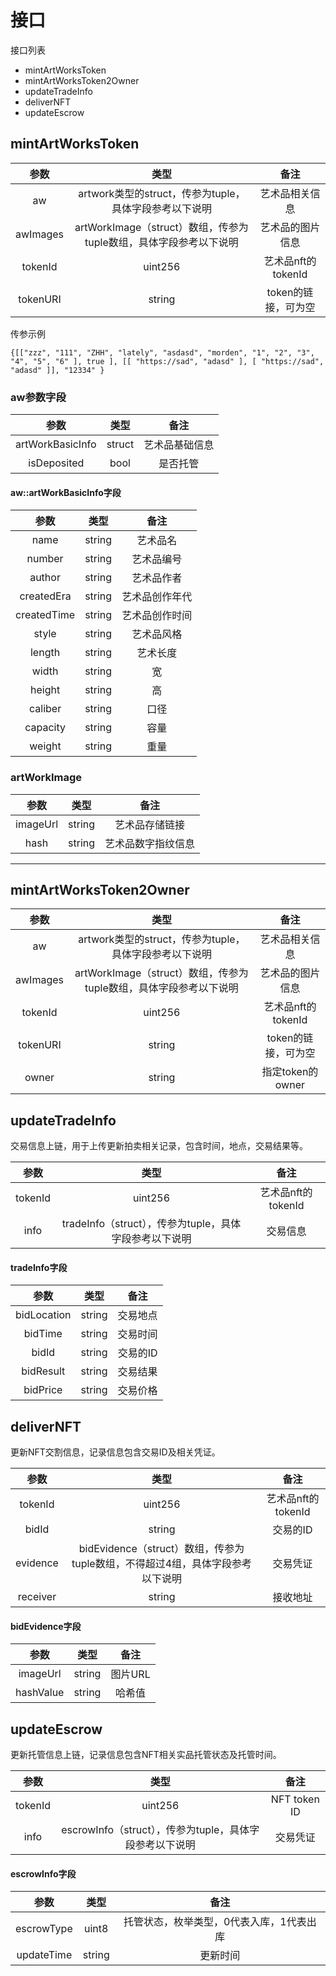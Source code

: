 # 接口
接口列表
* mintArtWorksToken
* mintArtWorksToken2Owner
* updateTradeInfo
* deliverNFT
* updateEscrow

## mintArtWorksToken
|参数|类型|备注|
|:---:|:---:|:---:|
|aw|artwork类型的struct，传参为tuple，具体字段参考以下说明|艺术品相关信息|
|awImages|artWorkImage（struct）数组，传参为tuple数组，具体字段参考以下说明|艺术品的图片信息|
|tokenId|uint256|艺术品nft的tokenId|
|tokenURI|string|token的链接，可为空|

传参示例
```
{[["zzz", "111", "ZHH", "lately", "asdasd", "morden", "1", "2", "3", "4", "5", "6" ], true ], [[ "https://sad", "adasd" ], [ "https://sad", "adasd" ]], "12334" } 
```

### aw参数字段
|参数|类型|备注|
|:---:|:---:|:---:|
|artWorkBasicInfo|struct|艺术品基础信息|
|isDeposited|bool|是否托管|

#### aw::artWorkBasicInfo字段
|参数|类型|备注|
|:---:|:---:|:---:|
|name|string|艺术品名|
|number|string|艺术品编号|
|author|string|艺术品作者|
|createdEra|string|艺术品创作年代|
|createdTime|string|艺术品创作时间|
|style|string|艺术品风格|
|length|string|艺术长度|
|width|string|宽|
|height|string|高|
|caliber|string|口径|
|capacity|string|容量|
|weight|string|重量|


### artWorkImage
|参数|类型|备注|
|:---:|:---:|:---:|
|imageUrl|string|艺术品存储链接|
|hash|string|艺术品数字指纹信息|

---

## mintArtWorksToken2Owner
|参数|类型|备注|
|:---:|:---:|:---:|
|aw|artwork类型的struct，传参为tuple，具体字段参考以下说明|艺术品相关信息|
|awImages|artWorkImage（struct）数组，传参为tuple数组，具体字段参考以下说明|艺术品的图片信息|
|tokenId|uint256|艺术品nft的tokenId|
|tokenURI|string|token的链接，可为空|
|owner|string|指定token的owner|


## updateTradeInfo    

交易信息上链，用于上传更新拍卖相关记录，包含时间，地点，交易结果等。

|参数|类型|备注|
|:---:|:---:|:---:|
|tokenId|uint256|艺术品nft的tokenId|
|info|tradeInfo（struct），传参为tuple，具体字段参考以下说明|交易信息|

#### tradeInfo字段
|参数|类型|备注|
|:---:|:---:|:---:|
|bidLocation|string|交易地点|
|bidTime|string|交易时间|
|bidId|string|交易的ID|
|bidResult|string|交易结果|
|bidPrice|string|交易价格|


## deliverNFT

更新NFT交割信息，记录信息包含交易ID及相关凭证。

|参数|类型|备注|
|:---:|:---:|:---:|
|tokenId|uint256|艺术品nft的tokenId|
|bidId|string|交易的ID|
|evidence|bidEvidence（struct）数组，传参为tuple数组，不得超过4组，具体字段参考以下说明|交易凭证|
|receiver|string|接收地址|

#### bidEvidence字段
|参数|类型|备注|
|:---:|:---:|:---:|
|imageUrl|string|图片URL|
|hashValue|string|哈希值|



## updateEscrow    

更新托管信息上链，记录信息包含NFT相关实品托管状态及托管时间。

|参数|类型|备注|
|:---:|:---:|:---:|
|tokenId|uint256|NFT token ID|
|info|escrowInfo（struct），传参为tuple，具体字段参考以下说明|交易凭证|

#### escrowInfo字段
|参数|类型|备注|
|:---:|:---:|:---:|
|escrowType|uint8|托管状态，枚举类型，0代表入库，1代表出库|
|updateTime|string|更新时间|


